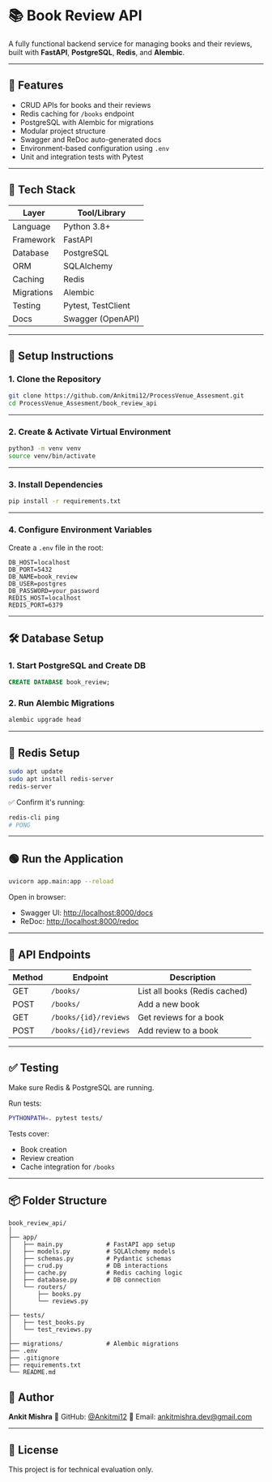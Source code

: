 # 📚 Book Review API

A fully functional backend service for managing books and their reviews, built with **FastAPI**, **PostgreSQL**, **Redis**, and **Alembic**.

---

## 🚀 Features

- CRUD APIs for books and their reviews  
- Redis caching for `/books` endpoint  
- PostgreSQL with Alembic for migrations  
- Modular project structure  
- Swagger and ReDoc auto-generated docs  
- Environment-based configuration using `.env`  
- Unit and integration tests with Pytest  

---

## 🧱 Tech Stack

| Layer      | Tool/Library       |
|------------|--------------------|
| Language   | Python 3.8+        |
| Framework  | FastAPI            |
| Database   | PostgreSQL         |
| ORM        | SQLAlchemy         |
| Caching    | Redis              |
| Migrations | Alembic            |
| Testing    | Pytest, TestClient |
| Docs       | Swagger (OpenAPI)  |

---

## 🔧 Setup Instructions

### 1. Clone the Repository

```bash
git clone https://github.com/Ankitmi12/ProcessVenue_Assesment.git
cd ProcessVenue_Assesment/book_review_api
```

---

### 2. Create & Activate Virtual Environment

```bash
python3 -m venv venv
source venv/bin/activate
```

---

### 3. Install Dependencies

```bash
pip install -r requirements.txt
```

---

### 4. Configure Environment Variables

Create a `.env` file in the root:

```dotenv
DB_HOST=localhost
DB_PORT=5432
DB_NAME=book_review
DB_USER=postgres
DB_PASSWORD=your_password
REDIS_HOST=localhost
REDIS_PORT=6379
```

---

## 🛠 Database Setup

### 1. Start PostgreSQL and Create DB

```sql
CREATE DATABASE book_review;
```

### 2. Run Alembic Migrations

```bash
alembic upgrade head
```

---

## 🔁 Redis Setup

```bash
sudo apt update
sudo apt install redis-server
redis-server
```

✅ Confirm it's running:

```bash
redis-cli ping
# PONG
```

---

## 🟢 Run the Application

```bash
uvicorn app.main:app --reload
```

Open in browser:

* Swagger UI: [http://localhost:8000/docs](http://localhost:8000/docs)
* ReDoc: [http://localhost:8000/redoc](http://localhost:8000/redoc)

---

## 🔗 API Endpoints

| Method | Endpoint              | Description                   |
| ------ | --------------------- | ----------------------------- |
| GET    | `/books/`             | List all books (Redis cached) |
| POST   | `/books/`             | Add a new book                |
| GET    | `/books/{id}/reviews` | Get reviews for a book        |
| POST   | `/books/{id}/reviews` | Add review to a book          |

---

## ✅ Testing

Make sure Redis & PostgreSQL are running.

Run tests:

```bash
PYTHONPATH=. pytest tests/
```

Tests cover:

* Book creation
* Review creation
* Cache integration for `/books`

---

## 📦 Folder Structure

```
book_review_api/
│
├── app/
│   ├── main.py            # FastAPI app setup
│   ├── models.py          # SQLAlchemy models
│   ├── schemas.py         # Pydantic schemas
│   ├── crud.py            # DB interactions
│   ├── cache.py           # Redis caching logic
│   ├── database.py        # DB connection
│   └── routers/
│       ├── books.py
│       └── reviews.py
│
├── tests/
│   ├── test_books.py
│   └── test_reviews.py
│
├── migrations/            # Alembic migrations
├── .env
├── .gitignore
├── requirements.txt
└── README.md
```


## 🧠 Author

**Ankit Mishra**
💼 GitHub: [@Ankitmi12](https://github.com/Ankitmi12)
📧 Email: [ankitmishra.dev@gmail.com](mailto:ankitmishra.dev@gmail.com)

---

## 📌 License

This project is for technical evaluation only.
